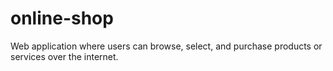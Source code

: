 # online-shop

Web application where users can browse, select, and purchase products or services over the internet.
